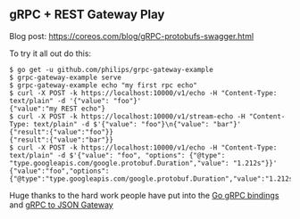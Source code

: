 ## gRPC + REST Gateway Play

Blog post: https://coreos.com/blog/gRPC-protobufs-swagger.html

To try it all out do this:

```
$ go get -u github.com/philips/grpc-gateway-example
$ grpc-gateway-example serve
$ grpc-gateway-example echo "my first rpc echo"
$ curl -X POST -k https://localhost:10000/v1/echo -H "Content-Type: text/plain" -d '{"value": "foo"}'
{"value":"my REST echo"}
$ curl -X POST -k https://localhost:10000/v1/stream-echo -H "Content-Type: text/plain" -d $'{"value": "foo"}\n{"value": "bar"}'
{"result":{"value":"foo"}}
{"result":{"value":"bar"}}
$ curl -X POST -k https://localhost:10000/v1/echo -H "Content-Type: text/plain" -d $'{"value": "foo", "options": {"@type": "type.googleapis.com/google.protobuf.Duration","value": "1.212s"}}'
{"value":"foo","options":{"@type":"type.googleapis.com/google.protobuf.Duration","value":"1.212s"}}
```


Huge thanks to the hard work people have put into the [Go gRPC bindings][gogrpc] and [gRPC to JSON Gateway][grpcgateway]

[gogrpc]: https://github.com/grpc/grpc-go
[grpcgateway]: https://github.com/grpc-ecosystem/grpc-gateway
